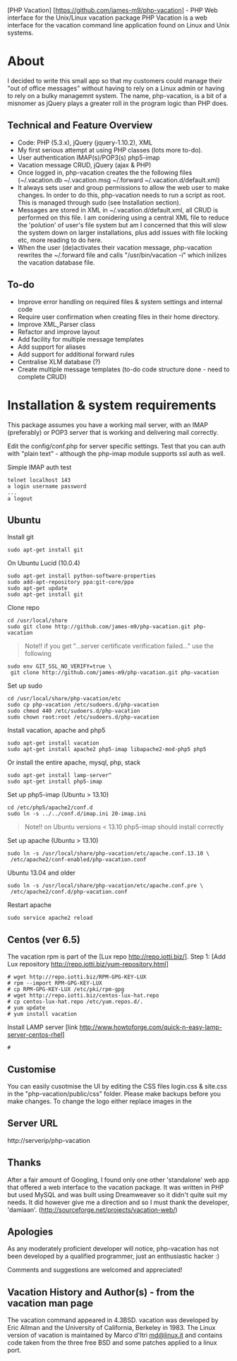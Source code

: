 [PHP Vacation] [https://github.com/james-m9/php-vacation] - PHP Web interface for the Unix/Linux vacation package
PHP Vacation is a web interface for the vacation command line application found on Linux and Unix systems.
 
# About
I decided to write this small app so that my customers could manage their "out
of office messages" without having to rely on a Linux admin or having to rely on a bulky managemnt system.
The name, php-vacation, is a bit of a misnomer as jQuery plays a greater roll in the program logic than PHP does. 

## Technical and Feature Overview
* Code: PHP (5.3.x), jQuery (jquery-1.10.2), XML
* My first serious attempt at using PHP classes (lots more to-do).
* User authentication IMAP(s)/POP3(s) php5-imap
* Vacation message CRUD, jQuery (ajax & PHP)
* Once logged in, php-vacation creates the the following files (~/.vacation.db ~/.vacation.msg ~/.forward ~/.vacation.d/default.xml)
* It always sets user and group permissions to allow the web user to make changes. In order to do this, php-vacation needs to run a script as root. This is managed through sudo (see Installation section).
* Messages are stored in XML in ~/.vacation.d/default.xml, all CRUD is   performed on this file. I am conidering using a central XML file to reduce the 'polution' of user's file system but am I concerned that this will slow the system down on larger installations, plus add issues with file locking etc, more reading to do here.
* When the user (de)activates their vacation message, php-vacation rewrites   the ~/.forward file and calls "/usr/bin/vacation -i" which inilizes the vacation database file.


## To-do
- Improve error handling on required files & system settings and internal code
- Require user confirmation when creating files in their home directory.
- Improve XML_Parser class
- Refactor and improve layout
- Add facility for multiple message templates
- Add support for aliases
- Add support for additional forward rules
- Centralise XLM database (?)
- Create multiple message templates (to-do code structure done - need to 
  complete CRUD)

# Installation & system requirements
This package assumes you have a working mail server, with an IMAP (preferably)
or POP3 server that is working and delivering mail correctly.

Edit the config/conf.php for server specific settings. Test that you can auth with "plain text" - although the php-imap module supports ssl auth as well. 

Simple IMAP auth test
```
telnet localhost 143
a login username password
...
a logout
```

## Ubuntu
Install git
```
sudo apt-get install git
```
On Ubuntu Lucid (10.0.4)
```
sudo apt-get install python-software-properties
sudo add-apt-repository ppa:git-core/ppa
sudo apt-get update
sudo apt-get install git
```
Clone repo
```
cd /usr/local/share
sudo git clone http://github.com/james-m9/php-vacation.git php-vacation
```

> Note!! if you get "...server certificate verification failed..." use the following

```
sudo env GIT_SSL_NO_VERIFY=true \
 git clone http://github.com/james-m9/php-vacation.git php-vacation
```
Set up sudo
```
cd /usr/local/share/php-vacation/etc
sudo cp php-vacation /etc/sudoers.d/php-vacation
sudo chmod 440 /etc/sudoers.d/php-vacation
sudo chown root:root /etc/sudoers.d/php-vacation
```
Install vacation, apache and php5 
```
sudo apt-get install vacation
sudo apt-get install apache2 php5-imap libapache2-mod-php5 php5
```
Or install the entire apache, mysql, php, stack
```
sudo apt-get install lamp-server^
sudo apt-get install php5-imap
```
Set up php5-imap (Ubuntu > 13.10)
```
cd /etc/php5/apache2/conf.d
sudo ln -s ../../conf.d/imap.ini 20-imap.ini
```
> Note!! on Ubuntu versions < 13.10 php5-imap should install correctly

Set up apache (Ubuntu > 13.10)
```
sudo ln -s /usr/local/share/php-vacation/etc/apache.conf.13.10 \
 /etc/apache2/conf-enabled/php-vacation.conf
```
Ubuntu 13.04 and older
```
sudo ln -s /usr/local/share/php-vacation/etc/apache.conf.pre \
 /etc/apache2/conf.d/php-vacation.conf
```
Restart apache
```
sudo service apache2 reload
```
## Centos (ver 6.5)
The vacation rpm is part of the [Lux repo http://repo.iotti.biz/]. 
Step 1: [Add Lux repository http://repo.iotti.biz/yum-repository.html]
```
# wget http://repo.iotti.biz/RPM-GPG-KEY-LUX
# rpm --import RPM-GPG-KEY-LUX
# cp RPM-GPG-KEY-LUX /etc/pki/rpm-gpg
# wget http://repo.iotti.biz/centos-lux-hat.repo
# cp centos-lux-hat.repo /etc/yum.repos.d/.
# yum update
# yum install vacation
```
Install LAMP server [link http://www.howtoforge.com/quick-n-easy-lamp-server-centos-rhel]
```
# 
```

## Customise
You can easily cusotmise the UI by editing the CSS files login.css & site.css in the "php-vacation/public/css" folder. Please make backups before you make changes.
To change the logo either replace images in the 

## Server URL
http://serverip/php-vacation

## Thanks
After a fair amount of Googling, I found only one other 'standalone' web app that offered a web interface to the vacation package. It was written in PHP but used MySQL and was built using Dreamweaver so it didn't quite suit my needs. It did however give me a direction and so I must thank the developer, 'damiaan'. (http://sourceforge.net/projects/vacation-web/)

## Apologies
As any moderately proficient developer will notice, php-vacation has not been
developed by a qualified programmer, just an enthusiastic hacker :) 

Comments and suggestions are welcomed and appreciated!

## Vacation History and Author(s) - from the vacation man page
The vacation command appeared in 4.3BSD. 
vacation was developed by Eric Allman and the University of California, 
Berkeley in 1983. The Linux version of vacation is maintained by 
Marco d'Itri <md@linux.it> and contains code taken from the three free BSD and 
some patches applied to a linux port.
